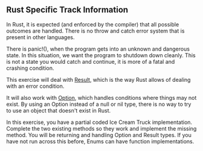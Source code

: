 ## Rust Specific Track Information

In Rust, it is expected (and enforced by the compiler) that all possible outcomes are handled.  There is no throw and catch error system that is present in other languages.

There is panic!(), when the program gets into an unknown and dangerous state.  In this situation, we want the program to shutdown down cleanly.  This is not a state you would catch and continue, it is more of a fatal and crashing condition.

This exercise will deal with [Result](https://doc.rust-lang.org/std/result/enum.Result.html), which is the way Rust allows of dealing with an error condition.

It will also work with [Option](https://doc.rust-lang.org/std/option/), which handles conditions where things may not exist.  By using an Option instead of a null or nil type, there is no way to try to use an object that doesn't exist in Rust.

In this exercise, you have a partial coded Ice Cream Truck implementation.  Complete the two existing methods so they work and implement the missing method.  You will be returning and handling Option and Result types.  If you have not run across this before, Enums can have function implementations.
